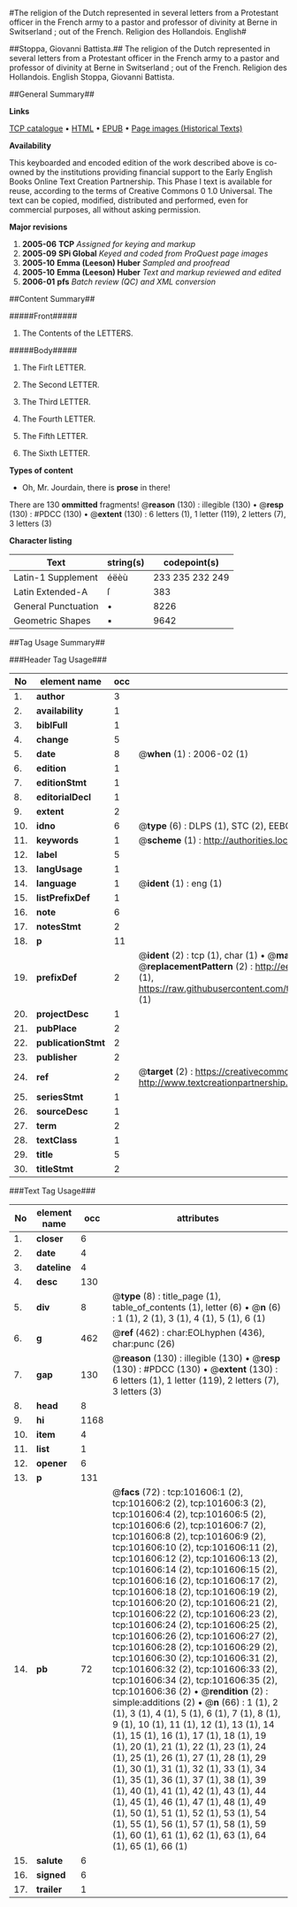 #The religion of the Dutch represented in several letters from a Protestant officer in the French army to a pastor and professor of divinity at Berne in Switserland ; out of the French. Religion des Hollandois. English#

##Stoppa, Giovanni Battista.##
The religion of the Dutch represented in several letters from a Protestant officer in the French army to a pastor and professor of divinity at Berne in Switserland ; out of the French.
Religion des Hollandois. English
Stoppa, Giovanni Battista.

##General Summary##

**Links**

[TCP catalogue](http://www.ota.ox.ac.uk/tcp/)  • 
[HTML](http://tei.it.ox.ac.uk/tcp/Texts-HTML/free/A61/A61701.html)  • 
[EPUB](http://tei.it.ox.ac.uk/tcp/Texts-EPUB/free/A61/A61701.epub) • 
[Page images (Historical Texts)](https://data.historicaltexts.jisc.ac.uk/view?pubId=eebo-13730277e&pageId=eebo-13730277e-101606-1)

**Availability**

This keyboarded and encoded edition of the
	       work described above is co-owned by the institutions
	       providing financial support to the Early English Books
	       Online Text Creation Partnership. This Phase I text is
	       available for reuse, according to the terms of Creative
	       Commons 0 1.0 Universal. The text can be copied,
	       modified, distributed and performed, even for
	       commercial purposes, all without asking permission.

**Major revisions**

1. __2005-06__ __TCP__ *Assigned for keying and markup*
1. __2005-09__ __SPi Global__ *Keyed and coded from ProQuest page images*
1. __2005-10__ __Emma (Leeson) Huber__ *Sampled and proofread*
1. __2005-10__ __Emma (Leeson) Huber__ *Text and markup reviewed and edited*
1. __2006-01__ __pfs__ *Batch review (QC) and XML conversion*

##Content Summary##

#####Front#####

1. The Contents of the LETTERS.

#####Body#####

1. The Firſt LETTER.

1. The Second LETTER.

1. The Third LETTER.

1. The Fourth LETTER.

1. The Fifth LETTER.

1. The Sixth LETTER.

**Types of content**

  * Oh, Mr. Jourdain, there is **prose** in there!

There are 130 **ommitted** fragments! 
 @__reason__ (130) : illegible (130)  •  @__resp__ (130) : #PDCC (130)  •  @__extent__ (130) : 6 letters (1), 1 letter (119), 2 letters (7), 3 letters (3)

**Character listing**


|Text|string(s)|codepoint(s)|
|---|---|---|
|Latin-1 Supplement|éëèù|233 235 232 249|
|Latin Extended-A|ſ|383|
|General Punctuation|•|8226|
|Geometric Shapes|▪|9642|

##Tag Usage Summary##

###Header Tag Usage###

|No|element name|occ|attributes|
|---|---|---|---|
|1.|__author__|3||
|2.|__availability__|1||
|3.|__biblFull__|1||
|4.|__change__|5||
|5.|__date__|8| @__when__ (1) : 2006-02 (1)|
|6.|__edition__|1||
|7.|__editionStmt__|1||
|8.|__editorialDecl__|1||
|9.|__extent__|2||
|10.|__idno__|6| @__type__ (6) : DLPS (1), STC (2), EEBO-CITATION (1), OCLC (1), VID (1)|
|11.|__keywords__|1| @__scheme__ (1) : http://authorities.loc.gov/ (1)|
|12.|__label__|5||
|13.|__langUsage__|1||
|14.|__language__|1| @__ident__ (1) : eng (1)|
|15.|__listPrefixDef__|1||
|16.|__note__|6||
|17.|__notesStmt__|2||
|18.|__p__|11||
|19.|__prefixDef__|2| @__ident__ (2) : tcp (1), char (1)  •  @__matchPattern__ (2) : ([0-9\-]+):([0-9IVX]+) (1), (.+) (1)  •  @__replacementPattern__ (2) : http://eebo.chadwyck.com/downloadtiff?vid=$1&page=$2 (1), https://raw.githubusercontent.com/textcreationpartnership/Texts/master/tcpchars.xml#$1 (1)|
|20.|__projectDesc__|1||
|21.|__pubPlace__|2||
|22.|__publicationStmt__|2||
|23.|__publisher__|2||
|24.|__ref__|2| @__target__ (2) : https://creativecommons.org/publicdomain/zero/1.0/ (1), http://www.textcreationpartnership.org/docs/. (1)|
|25.|__seriesStmt__|1||
|26.|__sourceDesc__|1||
|27.|__term__|2||
|28.|__textClass__|1||
|29.|__title__|5||
|30.|__titleStmt__|2||


###Text Tag Usage###

|No|element name|occ|attributes|
|---|---|---|---|
|1.|__closer__|6||
|2.|__date__|4||
|3.|__dateline__|4||
|4.|__desc__|130||
|5.|__div__|8| @__type__ (8) : title_page (1), table_of_contents (1), letter (6)  •  @__n__ (6) : 1 (1), 2 (1), 3 (1), 4 (1), 5 (1), 6 (1)|
|6.|__g__|462| @__ref__ (462) : char:EOLhyphen (436), char:punc (26)|
|7.|__gap__|130| @__reason__ (130) : illegible (130)  •  @__resp__ (130) : #PDCC (130)  •  @__extent__ (130) : 6 letters (1), 1 letter (119), 2 letters (7), 3 letters (3)|
|8.|__head__|8||
|9.|__hi__|1168||
|10.|__item__|4||
|11.|__list__|1||
|12.|__opener__|6||
|13.|__p__|131||
|14.|__pb__|72| @__facs__ (72) : tcp:101606:1 (2), tcp:101606:2 (2), tcp:101606:3 (2), tcp:101606:4 (2), tcp:101606:5 (2), tcp:101606:6 (2), tcp:101606:7 (2), tcp:101606:8 (2), tcp:101606:9 (2), tcp:101606:10 (2), tcp:101606:11 (2), tcp:101606:12 (2), tcp:101606:13 (2), tcp:101606:14 (2), tcp:101606:15 (2), tcp:101606:16 (2), tcp:101606:17 (2), tcp:101606:18 (2), tcp:101606:19 (2), tcp:101606:20 (2), tcp:101606:21 (2), tcp:101606:22 (2), tcp:101606:23 (2), tcp:101606:24 (2), tcp:101606:25 (2), tcp:101606:26 (2), tcp:101606:27 (2), tcp:101606:28 (2), tcp:101606:29 (2), tcp:101606:30 (2), tcp:101606:31 (2), tcp:101606:32 (2), tcp:101606:33 (2), tcp:101606:34 (2), tcp:101606:35 (2), tcp:101606:36 (2)  •  @__rendition__ (2) : simple:additions (2)  •  @__n__ (66) : 1 (1), 2 (1), 3 (1), 4 (1), 5 (1), 6 (1), 7 (1), 8 (1), 9 (1), 10 (1), 11 (1), 12 (1), 13 (1), 14 (1), 15 (1), 16 (1), 17 (1), 18 (1), 19 (1), 20 (1), 21 (1), 22 (1), 23 (1), 24 (1), 25 (1), 26 (1), 27 (1), 28 (1), 29 (1), 30 (1), 31 (1), 32 (1), 33 (1), 34 (1), 35 (1), 36 (1), 37 (1), 38 (1), 39 (1), 40 (1), 41 (1), 42 (1), 43 (1), 44 (1), 45 (1), 46 (1), 47 (1), 48 (1), 49 (1), 50 (1), 51 (1), 52 (1), 53 (1), 54 (1), 55 (1), 56 (1), 57 (1), 58 (1), 59 (1), 60 (1), 61 (1), 62 (1), 63 (1), 64 (1), 65 (1), 66 (1)|
|15.|__salute__|6||
|16.|__signed__|6||
|17.|__trailer__|1||
